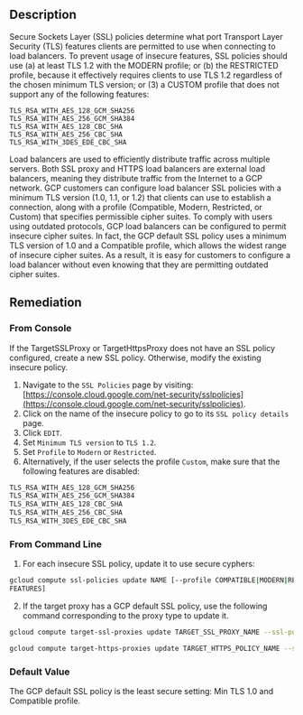 ## Description

Secure Sockets Layer (SSL) policies determine what port Transport Layer Security (TLS) features clients are permitted to use when connecting to load balancers. To prevent usage of insecure features, SSL policies should use (a) at least TLS 1.2 with the MODERN profile; or (b) the RESTRICTED profile, because it effectively requires clients to use TLS 1.2 regardless of the chosen minimum TLS version; or (3) a CUSTOM profile that does not
support any of the following features:
```
TLS_RSA_WITH_AES_128_GCM_SHA256
TLS_RSA_WITH_AES_256_GCM_SHA384
TLS_RSA_WITH_AES_128_CBC_SHA
TLS_RSA_WITH_AES_256_CBC_SHA
TLS_RSA_WITH_3DES_EDE_CBC_SHA
```

Load balancers are used to efficiently distribute traffic across multiple servers. Both SSL proxy and HTTPS load balancers are external load balancers, meaning they distribute traffic from the Internet to a GCP network. GCP customers can configure load balancer SSL policies with a minimum TLS version (1.0, 1.1, or 1.2) that clients can use to establish a connection, along with a profile (Compatible, Modern, Restricted, or Custom) that specifies permissible cipher suites. To comply with users using outdated protocols, GCP load balancers can be configured to permit insecure cipher suites. In fact, the GCP default SSL policy uses a minimum TLS version of 1.0 and a Compatible profile, which allows the widest range of insecure cipher suites. As a result, it is easy for customers to configure a load balancer without even knowing that they are permitting outdated cipher suites.

## Remediation

### From Console

If the TargetSSLProxy or TargetHttpsProxy does not have an SSL policy configured, create a new SSL policy. Otherwise, modify the existing insecure policy.

1. Navigate to the `SSL Policies` page by visiting: [https://console.cloud.google.com/net-security/sslpolicies](https://console.cloud.google.com/net-security/sslpolicies).
2. Click on the name of the insecure policy to go to its `SSL policy details` page.
3. Click `EDIT`.
4. Set `Minimum TLS version` to `TLS 1.2`.
5. Set `Profile` to `Modern` or `Restricted`.
6. Alternatively, if the user selects the profile `Custom`, make sure that the following features are disabled:

```bash
TLS_RSA_WITH_AES_128_GCM_SHA256
TLS_RSA_WITH_AES_256_GCM_SHA384
TLS_RSA_WITH_AES_128_CBC_SHA
TLS_RSA_WITH_AES_256_CBC_SHA
TLS_RSA_WITH_3DES_EDE_CBC_SHA
```

### From Command Line

1. For each insecure SSL policy, update it to use secure cyphers:

```bash
gcloud compute ssl-policies update NAME [--profile COMPATIBLE|MODERN|RESTRICTED|CUSTOM] --min-tls-version 1.2 [--custom-features
FEATURES]
```

2. If the target proxy has a GCP default SSL policy, use the following command corresponding to the proxy type to update it.

```bash
gcloud compute target-ssl-proxies update TARGET_SSL_PROXY_NAME --ssl-policy SSL_POLICY_NAME

gcloud compute target-https-proxies update TARGET_HTTPS_POLICY_NAME --sslpolicy SSL_POLICY_NAME
```

### Default Value

The GCP default SSL policy is the least secure setting: Min TLS 1.0 and Compatible profile.
